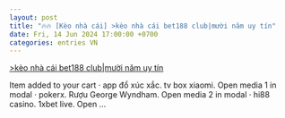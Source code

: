 ```yaml
---
layout: post
title: "🔥🔥 [Kèo nhà cái] >kèo nhà cái bet188 club|mười năm uy tín"
date: Fri, 14 Jun 2024 17:00:00 +0700
categories: entries VN
---
```

[>kèo nhà cái bet188 club|mười năm uy tín](https://www.vtr.org.vn/k%C3%A8o_nh%C3%A0_c%C3%A1i_bet188_club.htm)

Item added to your cart · app đổ xúc xắc. tv box xiaomi. Open media 1 in modal · pokerx. Rượu George Wyndham. Open media 2 in modal · hi88 casino. 1xbet live. Open ...

